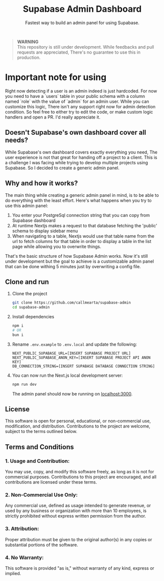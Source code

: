<h1 align="center">Supabase Admin Dashboard</h1>

<p align="center">
 Fastest way to build an admin panel for using Supabase.
</p>

<br/>

> **WARNING**  
> This repository is still under development. While feedbacks and pull requests are appreciated, There's no guarantee to use this in production.

# Important note for using
<p>Right now detecting if a user is an admin indeed is just hardcoded. For now you need to have a `users` table in your public schema with a column named `role` with the value of `admin` for an admin user. While you can customize this logic, There isn't any support right now for admin detection condition. So feel free to either try to edit the code, or make custom logic handlers and open a PR. I'd really appreciate it.</p>

## Doesn't Supabase's own dashboard cover all needs?

<p>While Supabase's own dashboard covers exactly everything you need, The user experience is not that great for handing off a project to a client. This is a challenge I was facing while trying to develop multiple projects using Supabase. So I decided to create a generic admin panel.</p>

## Why and how it works?
<p>The main thing while creating a generic admin panel in mind, is to be able to do everything with the least effort. Here's what happens when you try to use this admin panel:</p>

1. You enter your PostgreSql connection string that you can copy from Supabase dashboard
2. At runtime Nextjs makes a request to that database fetching the 'public' schema to display sidebar menu
3. When navigating to a table, Nextjs would use that table name from the url to fetch columns for that table in order to display a table in the list page while allowing you to overwrite things.

<p>That's the basic structure of how Supabase Admin works. Now it's still under development but the goal to achieve is a customizable admin panel that can be done withing 5 minutes just by overwriting a config file.</p>


## Clone and run

1. Clone the project

   ```bash
   git clone https://github.com/callmearta/supabase-admin
   cd supabase-admin
   ```

2. Install dependencies

   ```bash
   npm i
   # OR
   bun i
   ```

4. Rename `.env.example` to `.env.local` and update the following:

   ```
   NEXT_PUBLIC_SUPABASE_URL=[INSERT SUPABASE PROJECT URL]
   NEXT_PUBLIC_SUPABASE_ANON_KEY=[INSERT SUPABASE PROJECT API ANON KEY]
   DB_CONNECTION_STRING=[INSERT SUPABASE DATABASE CONNECTION STRING]
   ```

5. You can now run the Next.js local development server:

   ```bash
   npm run dev
   ```

   The admin panel should now be running on [localhost:3000](http://localhost:3000/).

## License
This software is open for personal, educational, or non-commercial use, modification, and distribution. Contributions to the project are welcome, subject to the terms outlined below.
<br/>
## Terms and Conditions

### 1. Usage and Contribution:

You may use, copy, and modify this software freely, as long as it is not for commercial purposes.
Contributions to this project are encouraged, and all contributions are licensed under these terms.

### 2. Non-Commercial Use Only:

Any commercial use, defined as usage intended to generate revenue, or used by any business or organization with more than 10 employees, is strictly prohibited without express written permission from the author.

### 3. Attribution:

Proper attribution must be given to the original author(s) in any copies or substantial portions of the software.

### 4. No Warranty:

This software is provided "as is," without warranty of any kind, express or implied.